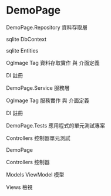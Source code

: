 # DemoPage
DemoPage.Repository 資料存取層

  sqlite DbContext
  
  sqlite Entities
  
  OgImage Tag 資料存取實作 與 介面定義
  
  DI 註冊
  
DemoPage.Service 服務層

  OgImage Tag 服務實作 與 介面定義
  
  DI 註冊
  
DemoPage.Tests 應用程式的單元測試專案

  Controllers 控制器單元測試
  
DemoPage

  Controllers 控制器
  
  Models ViewModel 模型
  
  Views 檢視
  
